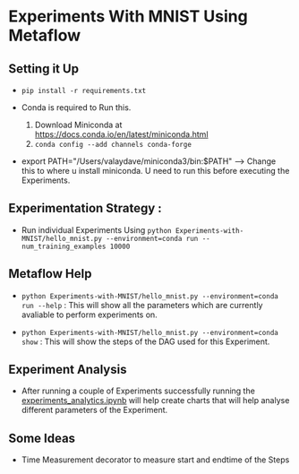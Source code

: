 # Experiments With MNIST Using Metaflow

## Setting it Up 

- ``pip install -r requirements.txt``
- Conda is required to Run this. 
    1. Download Miniconda at https://docs.conda.io/en/latest/miniconda.html
    2. ```conda config --add channels conda-forge```

- export PATH="/Users/valaydave/miniconda3/bin:$PATH" --> Change this to where u install miniconda. U need to run this before executing the Experiments. 


## Experimentation Strategy :

- Run individual Experiments Using ``python Experiments-with-MNIST/hello_mnist.py --environment=conda run --num_training_examples 10000``

## Metaflow Help 

-  ``python Experiments-with-MNIST/hello_mnist.py --environment=conda run --help`` : This will show all the parameters which are currently avaliable to perform experiments on. 

-  ``python Experiments-with-MNIST/hello_mnist.py --environment=conda show`` : This will show the steps of the DAG used for this Experiment. 

## Experiment Analysis

- After running a couple of Experiments successfully running the [experiments_analytics.ipynb](experiments_analytics.ipynb) will help create charts that will help analyse different parameters of the Experiment. 

## Some Ideas 

- Time Measurement decorator to measure start and endtime of the Steps
